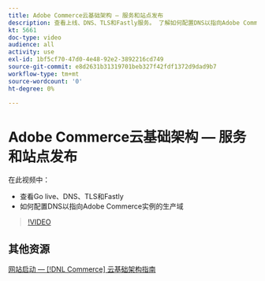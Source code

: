 ```yaml
---
title: Adobe Commerce云基础架构 — 服务和站点发布
description: 查看上线、DNS、TLS和Fastly服务。 了解如何配置DNS以指向Adobe Commerce实例的生产域。
kt: 5661
doc-type: video
audience: all
activity: use
exl-id: 1bf5cf70-47d0-4e48-92e2-3892216cd749
source-git-commit: e8d2631b31319701beb327f42fdf1372d9dad9b7
workflow-type: tm+mt
source-wordcount: '0'
ht-degree: 0%

---
```


# Adobe Commerce云基础架构 — 服务和站点发布

在此视频中：

- 查看Go live、DNS、TLS和Fastly
- 如何配置DNS以指向Adobe Commerce实例的生产域

>[!VIDEO](https://video.tv.adobe.com/v/35697?quality=12&learn=on)

## 其他资源

[网站启动 —  [!DNL Commerce] 云基础架构指南](https://experienceleague.adobe.com/docs/commerce-cloud-service/user-guide/launch/overview.html)
